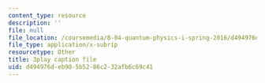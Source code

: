 ```yaml
---
content_type: resource
description: ''
file: null
file_location: /coursemedia/8-04-quantum-physics-i-spring-2016/d494976deb905b5286c232afb6c69c41_dnuZx9fZHsU.vtt
file_type: application/x-subrip
resourcetype: Other
title: 3play caption file
uid: d494976d-eb90-5b52-86c2-32afb6c69c41
---
```

